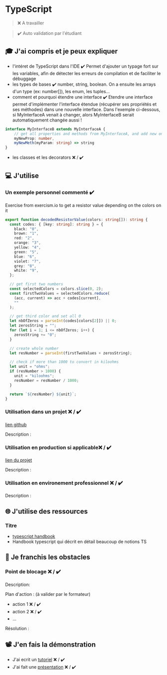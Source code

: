 # TypeScript

> ❌ A travailler

> ✔️ Auto validation par l'étudiant

## 🎓 J'ai compris et je peux expliquer

- l'intéret de TypeScript dans l'IDE ✔️
  Permet d'ajouter un typage fort sur les variables, afin de détecter les erreurs de compilation et de faciliter le débuggage
- les types de bases ✔️ number, string, boolean. On a ensuite les arrays d'un type (ex: number[]), les enum, les tuples...
- comment et pourquoi étendre une interface ✔️
  Etendre une interface permet d'implémenter l'interface étendue (récupérer ses propriétés et ses méthodes) dans une nouvelle interface. Dans l'exemple ci-dessous, si MyInterfaceA venait à changer, alors MyInterfaceB serait automatiquement changée aussi !

```typescript
interface MyInterfaceB extends MyInterfaceA {
    // get all properties and methods from MyInterfaceA, and add new ones
    myNewProp: number,
    myNewMeth(myParam: string) => string
}
```

- les classes et les decorators ❌ / ✔️

## 💻 J'utilise

### Un exemple personnel commenté ✔️

Exercise from exercism.io to get a resistor value depending on the colors on it

```typescript
export function decodedResistorValue(colors: string[]): string {
  const codes: { [key: string]: string } = {
    black: "0",
    brown: "1",
    red: "2",
    orange: "3",
    yellow: "4",
    green: "5",
    blue: "6",
    violet: "7",
    grey: "8",
    white: "9",
  };

  // get first two numbers
  const selectedColors = colors.slice(0, 2);
  const firstTwoValues = selectedColors.reduce(
    (acc, current) => acc + codes[current],
    ""
  );

  // get third color and set all 0
  let nbOfZeros = parseInt(codes[colors[2]]) || 0;
  let zerosString = "";
  for (let i = 1; i <= nbOfZeros; i++) {
    zerosString += "0";
  }

  // create whole number
  let resNumber = parseInt(firstTwoValues + zerosString);

  // check if more than 1000 to convert in kiloohms
  let unit = "ohms";
  if (resNumber > 1000) {
    unit = "kiloohms";
    resNumber = resNumber / 1000;
  }

  return `${resNumber} ${unit}`;
}
```

### Utilisation dans un projet ❌ / ✔️

[lien github](...)

Description :

### Utilisation en production si applicable❌ / ✔️

[lien du projet](...)

Description :

### Utilisation en environement professionnel ❌ / ✔️

Description :

## 🌐 J'utilise des ressources

### Titre

- [typescript handbook](https://www.typescriptlang.org/docs/handbook/intro.html)
- Handbook typescript qui décrit en détail beaucoup de notions TS

## 🚧 Je franchis les obstacles

### Point de blocage ❌ / ✔️

Description:

Plan d'action : (à valider par le formateur)

- action 1 ❌ / ✔️
- action 2 ❌ / ✔️
- ...

Résolution :

## 📽️ J'en fais la démonstration

- J'ai ecrit un [tutoriel](...) ❌ / ✔️
- J'ai fait une [présentation](...) ❌ / ✔️
